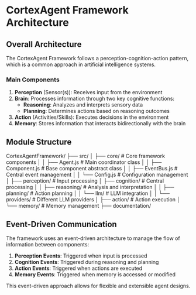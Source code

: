 # CortexAgent Framework Architecture

## Overall Architecture

The CortexAgent Framework follows a perception-cognition-action pattern, which is a common approach in artificial intelligence systems.

### Main Components

1. **Perception** (Sensor(s)): Receives input from the environment
2. **Brain**: Processes information through two key cognitive functions:
   - **Reasoning**: Analyzes and interprets sensory data
   - **Planning**: Determines actions based on reasoning outcomes
3. **Action** (Activities/Skills): Executes decisions in the environment
4. **Memory**: Stores information that interacts bidirectionally with the brain

## Module Structure
CortexAgentFramework/
├── src/
│   ├── core/                   # Core framework components
│   │   ├── Agent.js            # Main coordinator class
│   │   ├── Component.js        # Base component abstract class
│   │   ├── EventBus.js         # Central event management
│   │   └── Config.js           # Configuration management
│   ├── perception/             # Input processing
│   ├── cognition/              # Central processing
│   │   ├── reasoning/          # Analysis and interpretation
│   │   ├── planning/           # Action planning
│   │   └── llm/                # LLM integration
│   │       └── providers/      # Different LLM providers
│   ├── action/                 # Action execution
│   └── memory/                 # Memory management
├── documentation/


## Event-Driven Communication

The framework uses an event-driven architecture to manage the flow of information between components:

1. **Perception Events**: Triggered when input is processed
2. **Cognition Events**: Triggered during reasoning and planning
3. **Action Events**: Triggered when actions are executed
4. **Memory Events**: Triggered when memory is accessed or modified

This event-driven approach allows for flexible and extensible agent designs.